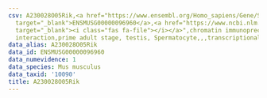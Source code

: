 ```yaml
---
csv: A230028O05Rik,<a href="https://www.ensembl.org/Homo_sapiens/Gene/Summary?db=core;g=ENSMUSG00000096960"
  target="_blank">ENSMUSG00000096960</a>,<a href="https://www.ncbi.nlm.nih.gov/pubmed/25450459"
  target="_blank"><i class="fas fa-file"></i></a>",chromatin immunoprecipitation assay,direct
  interaction,prime adult stage, testis, Spermatocyte,,,transcriptional regulation,
data_alias: A230028O05Rik
data_id: ENSMUSG00000096960
data_numevidence: 1
data_species: Mus musculus
data_taxid: '10090'
title: A230028O05Rik
---
```

